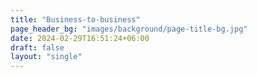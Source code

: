 ```yaml
---
title: "Business-to-business"
page_header_bg: "images/background/page-title-bg.jpg"
date: 2024-02-29T16:51:24+06:00
draft: false
layout: "single"
---
```

